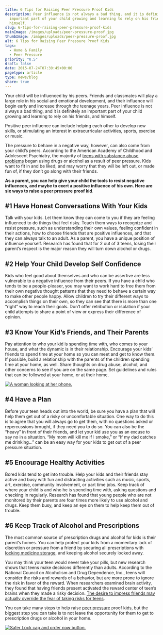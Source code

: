 ```yaml
---
title: 6 Tips for Raising Peer Pressure Proof Kids
description: Peer influence is not always a bad thing, and it is definitely an
  important part of your child growing and learning to rely on his friends, and
  himself.
slug: 6-tips-for-raising-peer-pressure-proof-kids
mainImage: /images/uploads/peer-pressure-proof.jpg
thumbImage: /images/uploads/peer-pressure-proof.jpg
alt: 6 Tips for Raising Peer Pressure Proof Kids
tags:
  - Home & Family
  - Peer Pressure
priority: "0.5"
draft: false
date: 2015-07-24T07:30:45+00:00
pagetype: article
type: news/blog
share: true
---
```

Your child will be influenced by his peers. Friends and classmates will play a large role in his social and emotional development, and their influence will begin early and increase through the teenage years. Peer influence is not always a bad thing, and it is definitely an important part of your child growing and learning to rely on his friends, and himself.

Positive peer influence can include helping each other to develop new skills, or stimulating an interest in extracurricular activities, sports, exercise or music.

The pressure to behave in a negative way, however, can also come from your child’s peers. According to the American Academy of Childhood and Adolescent Psychiatry, the majority of [teens with substance abuse problems](https://www.aacap.org/AACAP/Families_and_Youth/Facts_for_Families/Facts_for_Families_Pages/Peer_Pressure_104.aspx) began using drugs or alcohol as a result of peer pressure. Kids want to fit in and be liked, and may worry that they will be left out, or made fun of, if they don’t go along with their friends.

**As a parent, you can help give your child the tools to resist negative influences, and maybe to exert a positive influence of his own. Here are six ways to raise a peer pressure proof kid**.

## \#1 Have Honest Conversations With Your Kids

Talk with your kids. Let them know they can come to you if they are feeling influenced to do things that feel risky. Teach them ways to recognize and resist pressure, such as understanding their own values, feeling confident in their actions, how to choose friends that are positive influences, and that they can always talk to an adult. As a parent, you have a unique position of influence yourself. Research has found that for 2 out of 3 teens, losing their parent’s respect is the major reason they will turn down alcohol or drugs.

## \#2 Help Your Child Develop Self Confidence

Kids who feel good about themselves and who can be assertive are less vulnerable to a negative influence from their peers. If you have a child who tends to be a people-pleaser, you may want to work hard to free them from their own negative thought patterns that they need to behave a certain way to make other people happy. Allow children to try their different ways to accomplish things on their own, so they can see that there is more than one “right” way to reach their goals. Don’t offer retribution or isolation if your child attempts to share a point of view or express their difference of opinion.

## \#3 Know Your Kid’s Friends, and Their Parents

Pay attention to who your kid is spending time with, who comes to your house, and what the dynamic is in their relationship. Encourage your kids’ friends to spend time at your home so you can meet and get to know them. If possible, build a relationship with the parents of the children spending time at your home, as well. Share thoughts on drug abuse, alcohol, and other concerns to see if you are on the same page. Set guidelines and rules that can be followed at your home, or at their home.

[![A woman looking at her phone.](/images/uploads/rxguardian-well-rx-graphic.jpg "Save up to 80 percent on prescription drugs.")](https://www.wellrx.com/rx-discount-card/enroll/?invitecode=SaferLock%20&utm_source=SaferLock%20&utm_medium=affiliate&utm_campaign=%3cblogs%3E "WellRx Link")

## \#4 Have a Plan

Before your teen heads out into the world, be sure you have a plan that will help them get out of a risky or uncomfortable situation. One way to do this is to agree that you will always go to get them, with no questions asked or repercussions brought, if they need you to do so. You can also be the “heavy” in front of their friends, and let your kid use you as an excuse to say no in a situation. “My mom will kill me if I smoke,” or “If my dad catches me drinking…” can be an easy way for your kids to get out of a peer pressure situation.

## \#5 Encourage Healthy Activities

Bored kids tend to get into trouble. Help your kids and their friends stay active and busy with fun and distracting activities such as music, sports, art, exercise, community involvement, or part time jobs. Keep track of where your child is and who he is spending time with, asking questions and checking in regularly. Research has found that young people who are not monitored by their parents are four times more likely to use alcohol and drugs. Keep them busy, and keep an eye on them to help keep them out of trouble.

## \#6 Keep Track of Alcohol and Prescriptions

The most common source of prescription drugs and alcohol for kids is their parent’s homes. You can help protect your kids from a momentary lack of discretion or pressure from a friend by securing all prescriptions with [locking medicine storage](https://shop.rxguardian.com/), and keeping alcohol securely locked away.

You may think your teen would never take your pills, but new research shows that teens make decisions differently than adults. According to the National Council on Alcoholism and Drug Dependence, Inc., teens will consider the risks and rewards of a behavior, but are more prone to ignore the risk in favor of the reward. When researchers examined brain activity, they found that having friends present activated the reward center of teen’s brains when they made a risky decision. [The desire to impress friends may actually override the fear of taking risks for teens](https://www.ncadd.org/blogs/in-the-news/why-does-peer-pressure-influence-teens-to-try-drugs).

You can take many steps to help raise [peer pressure](http://www.safeteens.org/relationships/peer-pressure/)</a> proof kids, but the biggest step you can take is to not leave the opportunity for them to get to prescription drugs or alcohol in your home.

[![Safer Lock cap and order now button.](/images/uploads/safer-cta.png "Better safe than sorry. Lock up your meds.")](https://shop.rxguardian.com/products/safer-lock "Safer Lock Product Link")